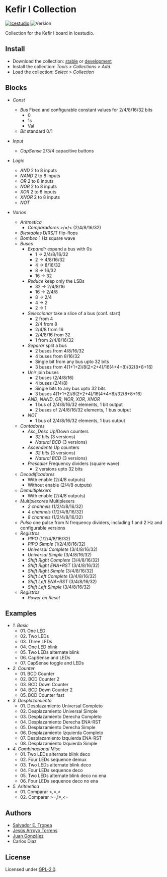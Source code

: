 # Kefir I Collection

[![Icestudio](https://img.shields.io/badge/collection-icestudio-blue.svg)](https://github.com/FPGAwars/icestudio)
![Version](https://img.shields.io/badge/version-v0.1.0-orange.svg)

Collection for the Kefir I board in Icestudio.

## Install

* Download the collection: [stable](https://github.com/set-soft/collection-kefir_i/archive/v0.1.0.zip) or [development](https://github.com/set-soft/collection-kefir_i/archive/master.zip)
* Install the collection: *Tools > Collections > Add*
* Load the collection: *Select > Collection*

## Blocks
* *Const*
  * *Bus* Fixed and configurable constant values for 2/4/8/16/32 bits
    * 0
    * 1s
    * Val
  * *Bit* standard 0/1

* *Input*
  * *CapSense* 2/3/4 capacitive buttons

* *Logic*
  * *AND* 2 to 8 inputs
  * *NAND* 2 to 8 inputs
  * *OR* 2 to 8 inputs
  * *NOR* 2 to 8 inputs
  * *XOR* 2 to 8 inputs
  * *XNOR* 2 to 8 inputs
  * *NOT*

* *Varios*
  * *Aritmetica*
    * *Comparadores* >/=/< (2/4/8/16/32)
  * *Biestables* D/RS/T flip-flops
  * *Bombeo* 1 Hz square wave
  * *Buses*
    * *Expandir* expand a bus with 0s
      * 1 -> 2/4/8/16/32
      * 2 -> 4/8/16/32
      * 4 -> 8/16/32
      * 8 -> 16/32
      * 16 -> 32
    * *Reduce* keep only the LSBs
      * 32 -> 2/4/8/16
      * 16 -> 2/4/8
      * 8 -> 2/4
      * 4 -> 2
      * 2 -> 1
    * *Seleccionar* take a slice of a bus (conf. start)
      * 2 from 4
      * 2/4 from 8
      * 2/4/8 from 16
      * 2/4/8/16 from 32
      * 1 from 2/4/8/16/32
    * *Separar* split a bus
      * 2 buses from 4/8/16/32
      * 4 buses from 8/16/32
      * Single bit from any bus upto 32 bits
      * 3 buses from 4(1+1+2)/8(2+2+4)/16(4+4+8)/32(8+8+16)
    * *Unir* join buses
      * 2 buses (2/4/8/16)
      * 4 buses (2/4/8)
      * Single bits to any bus upto 32 bits
      * 3 buses 4(1+1+2)/8(2+2+4)/16(4+4+8)/32(8+8+16)
    * *AND*, *NAND*, *OR*, *NOR*, *XOR*, *XNOR*
      * 1 bus of 2/4/8/16/32 elements, 1 bit output
      * 2 buses of 2/4/8/16/32 elements, 1 bus output
    * *NOT*
      * 1 bus of 2/4/8/16/32 elements, 1 bus output
  * *Contadores*
    * *Asc_Desc* Up/Down counters
      * *32 bits* (3 versions)
      * *Natural BCD* (3 versions)
    * *Ascendente* Up counters
      * *32 bits* (3 versions)
      * *Natural BCD* (3 versions)
    * *Prescaler* Frequency dividers (square wave)
      * 2 versions upto 32 bits
  * *Decodificadores*
    * With enable (2/4/8 outputs)
    * Without enable (2/4/8 outputs)
  * *Demultiplexers*
    * With enable (2/4/8 outputs)
  * *Multiplexores* Multiplexers
    * *2 channels* (1/2/4/8/16/32)
    * *4 channels* (1/2/4/8/16/32)
    * *8 channels* (1/2/4/8/16/32)
  * *Pulso* one pulse from N frequency dividers, including 1 and 2 Hz and configurable versions
  * *Registros*
    * *PIPO* (1/2/4/8/16/32)
    * *PIPO Simple* (1/2/4/8/16/32)
    * *Universal Complete* (3/4/8/16/32)
    * *Universal Simple* (3/4/8/16/32)
    * *Shift Right Complete* (3/4/8/16/32)
    * *Shift Right ENA+RST* (3/4/8/16/32)
    * *Shift Right Simple* (3/4/8/16/32)
    * *Shift Left Complete* (3/4/8/16/32)
    * *Shift Left ENA+RST* (3/4/8/16/32)
    * *Shift Left Simple* (3/4/8/16/32)
  * *Registros*
    * *Power on Reset*

## Examples
* *1\. Basic*
  * 01\. One LED
  * 02\. Two LEDs
  * 03\. Three LEDs
  * 04\. One LED blink
  * 05\. Two LEDs alternate blink
  * 06\. CapSense and LEDs
  * 07\. CapSense toggle and LEDs
* *2\. Counter*
  * 01\. BCD Counter
  * 02\. BCD Counter 2
  * 03\. BCD Down Counter
  * 04\. BCD Down Counter 2
  * 05\. BCD Counter fast
* *3\. Desplazamiento*
  * 01\. Desplazamiento Universal Completo
  * 02\. Desplazamiento Universal Simple
  * 03\. Desplazamiento Derecha Completo
  * 04\. Desplazamiento Derecha ENA-RST
  * 05\. Desplazamiento Derecha Simple
  * 06\. Desplazamiento Izquierda Completo
  * 07\. Desplazamiento Izquierda ENA-RST
  * 08\. Desplazamiento Izquierda Simple
* *4\. Combinacional Misc*
  * 01\. Two LEDs alternate blink deco
  * 02\. Four LEDs sequence demux
  * 03\. Two LEDs alternate blink deco
  * 04\. Four LEDs sequence deco
  * 05\. Two LEDs alternate blink deco no ena
  * 06\. Four LEDs sequence deco no ena
* *5\. Aritmetica*
  * 01\. Comparar >,=,<
  * 02\. Comparar >=,!=,<=

## Authors
* [Salvador E. Tropea](https://github.com/set-soft)
* [Jesús Arroyo Torrens](https://github.com/Jesus89)
* [Juan González](https://github.com/Obijuan)
* Carlos Diaz

## License

Licensed under [GPL-2.0](https://opensource.org/licenses/GPL-2.0).
